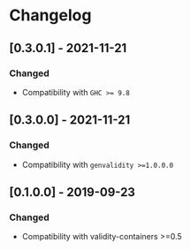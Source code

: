 # Changelog

## [0.3.0.1] - 2021-11-21

### Changed

* Compatibility with `GHC >= 9.8`

## [0.3.0.0] - 2021-11-21

### Changed

* Compatibility with `genvalidity >=1.0.0.0`

## [0.1.0.0] - 2019-09-23

### Changed

* Compatibility with validity-containers >=0.5
